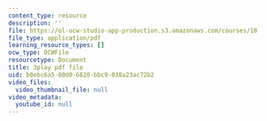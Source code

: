 ```yaml
---
content_type: resource
description: ''
file: https://ol-ocw-studio-app-production.s3.amazonaws.com/courses/18-03sc-differential-equations-fall-2011/b0ebc6a500d06620bbc9038a23ac72b2_LbKKzMag5Rc.pdf
file_type: application/pdf
learning_resource_types: []
ocw_type: OCWFile
resourcetype: Document
title: 3play pdf file
uid: b0ebc6a5-00d0-6620-bbc9-038a23ac72b2
video_files:
  video_thumbnail_file: null
video_metadata:
  youtube_id: null
---
```

